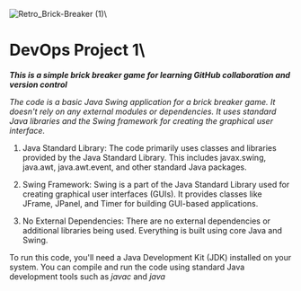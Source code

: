 ![Retro_Brick-Breaker (1)](https://github.com/oringejooz/Brick-BreakerForked/assets/124855325/f7fc4889-3d43-4214-8b90-38de395caf75)\
# DevOps Project 1\
***This is a simple brick breaker game for learning GitHub collaboration and version control***

*The code is a basic Java Swing application for a brick breaker game. It doesn't rely on any external modules or dependencies. It uses standard Java libraries and the Swing framework for creating the graphical user interface.*

1. Java Standard Library: The code primarily uses classes and libraries provided by the Java Standard Library. This includes javax.swing, java.awt, java.awt.event, and other standard Java packages.

2. Swing Framework: Swing is a part of the Java Standard Library used for creating graphical user interfaces (GUIs). It provides classes like JFrame, JPanel, and Timer for building GUI-based applications.

3. No External Dependencies: There are no external dependencies or additional libraries being used. Everything is built using core Java and Swing.

To run this code, you'll need a Java Development Kit (JDK) installed on your system. You can compile and run the code using standard Java development tools such as *javac* and *java*


